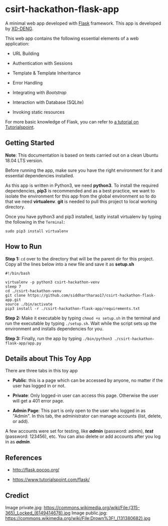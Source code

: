 # csirt-hackathon-flask-app

A minimal web app developed with [Flask](http://flask.pocoo.org/) framework. This app is developed by [XD-DENG](https://github.com/XD-DENG).

This web app contains the following essential elements of a web application:

- URL Building

- Authentication with Sessions

- Template & Template Inheritance

- Error Handling

- Integrating with *Bootstrap*

- Interaction with Database (SQLite)

- Invoking static resources

For more basic knowledge of Flask, you can refer to [a tutorial on Tutorialspoint](https://www.tutorialspoint.com/flask/).

## Getting Started
**Note**: This documentation is based on tests carried out on a clean Ubuntu 18.04 LTS version.

Before running the app, make sure you have the right environment for it and essential dependencies installed.

As this app is written in Python3, we need **python3**. To install the required dependencies, **pip3** is recommended and as a best practice, we want to isolate the environment for this app from the global environment so to do that we need **virtualenv**. **git** is needed to pull this project to local working directory.

Once you have python3 and pip3 installed, lastly install virtualenv by typing the following in the `Terminal`:

`sudo pip3 install virtualenv`


## How to Run
**Step 1:** `cd` over to the directory that will be the parent dir for this project. Copy all the lines below into a new file and save it as **setup.sh**

```
#!/bin/bash

virtualenv -p python3 csirt-hackathon-venv
sleep 7
cd ./csirt-hackathon-venv
git clone https://github.com/siddhartharao17/csirt-hackathon-flask-app.git
source ./bin/activate
pip3 install -r ./csirt-hackathon-flask-app/requirements.txt
```

**Step 2:** Make it executable by typing `chmod +x setup.sh` in the terminal and run the executable by typing `./setup.sh`. Wait while the script sets up the environment and installs dependencies for you.

**Step 3:** Finally, run the app by typing `./bin/python3 ./csirt-hackathon-flask-app/app.py`


## Details about This Toy App

There are three tabs in this toy app

- **Public**: this is a page which can be accessed by anyone, no matter if the user has logged in or not.

- **Private**: Only logged-in user can access this page. Otherwise the user will get a 401 error page.

- **Admin Page**: This part is only open to the user who logged in as "Admin". In this tab, the administrator can manage accounts (list, delete, or add).


A few accounts were set for testing, like ***admin*** (password: admin), ***test*** (password: 123456), etc. You can also delete or add accounts after you log in as ***admin***.


## References

- http://flask.pocoo.org/

- https://www.tutorialspoint.com/flask/


## Credict
Image private.jpg: https://commons.wikimedia.org/wiki/File:(315-365)_Locked_(6149414678).jpg
Image public.jpg: https://commons.wikimedia.org/wiki/File:Drown%3F!_(131380682).jpg

